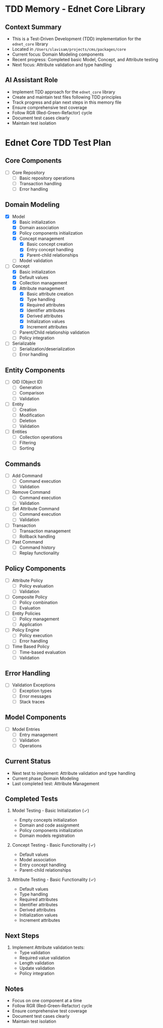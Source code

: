 # TDD Memory - Ednet Core Library

## Context Summary
- This is a Test-Driven Development (TDD) implementation for the `ednet_core` library
- Located in `/Users/slavisam/projects/cms/packages/core`
- Current focus: Domain Modeling components
- Recent progress: Completed basic Model, Concept, and Attribute testing
- Next focus: Attribute validation and type handling

## AI Assistant Role
- Implement TDD approach for the `ednet_core` library
- Create and maintain test files following TDD principles
- Track progress and plan next steps in this memory file
- Ensure comprehensive test coverage
- Follow RGR (Red-Green-Refactor) cycle
- Document test cases clearly
- Maintain test isolation

# Ednet Core TDD Test Plan

## Core Components
- [ ] Core Repository
  - [ ] Basic repository operations
  - [ ] Transaction handling
  - [ ] Error handling

## Domain Modeling
- [x] Model
  - [x] Basic initialization
  - [x] Domain association
  - [x] Policy components initialization
  - [x] Concept management
    - [x] Basic concept creation
    - [x] Entry concept handling
    - [x] Parent-child relationships
  - [ ] Model validation
- [ ] Concept
  - [x] Basic initialization
  - [x] Default values
  - [x] Collection management
  - [x] Attribute management
    - [x] Basic attribute creation
    - [x] Type handling
    - [x] Required attributes
    - [x] Identifier attributes
    - [x] Derived attributes
    - [x] Initialization values
    - [x] Increment attributes
  - [ ] Parent/Child relationship validation
  - [ ] Policy integration
- [ ] Serializable
  - [ ] Serialization/deserialization
  - [ ] Error handling

## Entity Components
- [ ] OID (Object ID)
  - [ ] Generation
  - [ ] Comparison
  - [ ] Validation
- [ ] Entity
  - [ ] Creation
  - [ ] Modification
  - [ ] Deletion
  - [ ] Validation
- [ ] Entities
  - [ ] Collection operations
  - [ ] Filtering
  - [ ] Sorting

## Commands
- [ ] Add Command
  - [ ] Command execution
  - [ ] Validation
- [ ] Remove Command
  - [ ] Command execution
  - [ ] Validation
- [ ] Set Attribute Command
  - [ ] Command execution
  - [ ] Validation
- [ ] Transaction
  - [ ] Transaction management
  - [ ] Rollback handling
- [ ] Past Command
  - [ ] Command history
  - [ ] Replay functionality

## Policy Components
- [ ] Attribute Policy
  - [ ] Policy evaluation
  - [ ] Validation
- [ ] Composite Policy
  - [ ] Policy combination
  - [ ] Evaluation
- [ ] Entity Policies
  - [ ] Policy management
  - [ ] Application
- [ ] Policy Engine
  - [ ] Policy execution
  - [ ] Error handling
- [ ] Time Based Policy
  - [ ] Time-based evaluation
  - [ ] Validation

## Error Handling
- [ ] Validation Exceptions
  - [ ] Exception types
  - [ ] Error messages
  - [ ] Stack traces

## Model Components
- [ ] Model Entries
  - [ ] Entry management
  - [ ] Validation
  - [ ] Operations

## Current Status
- Next test to implement: Attribute validation and type handling
- Current phase: Domain Modeling
- Last completed test: Attribute Management

## Completed Tests
1. Model Testing - Basic Initialization (✓)
   - Empty concepts initialization
   - Domain and code assignment
   - Policy components initialization
   - Domain models registration

2. Concept Testing - Basic Functionality (✓)
   - Default values
   - Model association
   - Entry concept handling
   - Parent-child relationships

3. Attribute Testing - Basic Functionality (✓)
   - Default values
   - Type handling
   - Required attributes
   - Identifier attributes
   - Derived attributes
   - Initialization values
   - Increment attributes

## Next Steps
1. Implement Attribute validation tests:
   - Type validation
   - Required value validation
   - Length validation
   - Update validation
   - Policy integration

## Notes
- Focus on one component at a time
- Follow RGR (Red-Green-Refactor) cycle
- Ensure comprehensive test coverage
- Document test cases clearly
- Maintain test isolation 